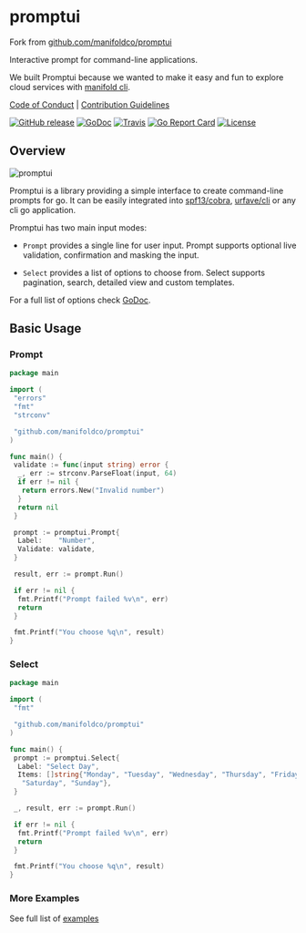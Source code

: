 # promptui

Fork from [github.com/manifoldco/promptui](github.com/manifoldco/promptui)

Interactive prompt for command-line applications.

We built Promptui because we wanted to make it easy and fun to explore cloud
services with [manifold cli](https://github.com/manifoldco/manifold-cli).

[Code of Conduct](./CODE_OF_CONDUCT.md) |
[Contribution Guidelines](./.github/CONTRIBUTING.md)

[![GitHub release](https://img.shields.io/github/tag/manifoldco/promptui.svg?label=latest)](https://github.com/manifoldco/promptui/releases)
[![GoDoc](https://img.shields.io/badge/godoc-reference-blue.svg)](https://godoc.org/github.com/manifoldco/promptui)
[![Travis](https://img.shields.io/travis/manifoldco/promptui/master.svg)](https://travis-ci.org/manifoldco/promptui)
[![Go Report Card](https://goreportcard.com/badge/github.com/manifoldco/promptui)](https://goreportcard.com/report/github.com/manifoldco/promptui)
[![License](https://img.shields.io/badge/license-BSD-blue.svg)](./LICENSE.md)

## Overview

![promptui](https://media.giphy.com/media/xUNda0Ngb5qsogLsBi/giphy.gif)

Promptui is a library providing a simple interface to create command-line
prompts for go. It can be easily integrated into
[spf13/cobra](https://github.com/spf13/cobra),
[urfave/cli](https://github.com/urfave/cli) or any cli go application.

Promptui has two main input modes:

- `Prompt` provides a single line for user input. Prompt supports
  optional live validation, confirmation and masking the input.

- `Select` provides a list of options to choose from. Select supports
  pagination, search, detailed view and custom templates.

For a full list of options check [GoDoc](https://godoc.org/github.com/manifoldco/promptui).

## Basic Usage

### Prompt

```go
package main

import (
 "errors"
 "fmt"
 "strconv"

 "github.com/manifoldco/promptui"
)

func main() {
 validate := func(input string) error {
  _, err := strconv.ParseFloat(input, 64)
  if err != nil {
   return errors.New("Invalid number")
  }
  return nil
 }

 prompt := promptui.Prompt{
  Label:    "Number",
  Validate: validate,
 }

 result, err := prompt.Run()

 if err != nil {
  fmt.Printf("Prompt failed %v\n", err)
  return
 }

 fmt.Printf("You choose %q\n", result)
}
```

### Select

```go
package main

import (
 "fmt"

 "github.com/manifoldco/promptui"
)

func main() {
 prompt := promptui.Select{
  Label: "Select Day",
  Items: []string{"Monday", "Tuesday", "Wednesday", "Thursday", "Friday",
   "Saturday", "Sunday"},
 }

 _, result, err := prompt.Run()

 if err != nil {
  fmt.Printf("Prompt failed %v\n", err)
  return
 }

 fmt.Printf("You choose %q\n", result)
}
```

### More Examples

See full list of [examples](https://github.com/manifoldco/promptui/tree/master/_examples)

